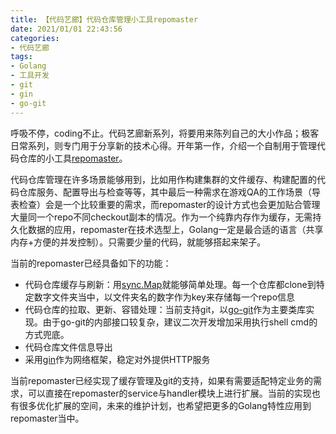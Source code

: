 ```yaml
---
title: 【代码艺廊】代码仓库管理小工具repomaster
date: 2021/01/01 22:43:56
categories:
- 代码艺廊
tags:
- Golang
- 工具开发
- git
- gin
- go-git
---
```


呼吸不停，coding不止。代码艺廊新系列，将要用来陈列自己的大小作品；极客日常系列，则专门用于分享新的技术心得。开年第一作，介绍一个自制用于管理代码仓库的小工具[repomaster](https://github.com/utmhikari/repomaster)。

代码仓库管理在许多场景能够用到，比如用作构建集群的文件缓存、构建配置的代码仓库服务、配置导出与检查等等，其中最后一种需求在游戏QA的工作场景（导表检查）会是一个比较重要的需求，而repomaster的设计方式也会更加贴合管理大量同一个repo不同checkout副本的情况。作为一个纯靠内存作为缓存，无需持久化数据的应用，repomaster在技术选型上，Golang一定是最合适的语言（共享内存+方便的并发控制）。只需要少量的代码，就能够搭起来架子。

当前的repomaster已经具备如下的功能：

<!-- more -->

- 代码仓库缓存与刷新：用[sync.Map](https://golang.org/src/sync/map.go)就能够简单处理。每一个仓库都clone到特定数字文件夹当中，以文件夹名的数字作为key来存储每一个repo信息
- 代码仓库的拉取、更新、容错处理：当前支持git，以[go-git](https://github.com/go-git/go-git)作为主要类库实现。由于go-git的内部接口较复杂，建议二次开发增加采用执行shell cmd的方式兜底。
- 代码仓库文件信息导出
- 采用[gin](https://github.com/gin-gonic/gin)作为网络框架，稳定对外提供HTTP服务

当前repomaster已经实现了缓存管理及git的支持，如果有需要适配特定业务的需求，可以直接在repomaster的service与handler模块上进行扩展。当前的实现也有很多优化扩展的空间，未来的维护计划，也希望把更多的Golang特性应用到repomaster当中。
